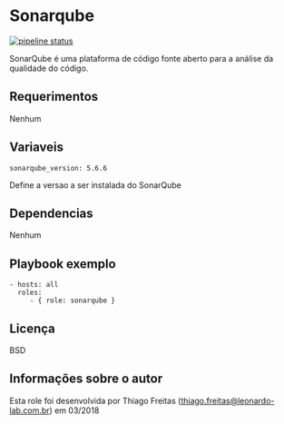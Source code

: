 Sonarqube
=========

[![pipeline status](https://git.tray.net.br/infra/sre/iac-ansible/roles/sonarqube/badges/master/pipeline.svg)](https://git.tray.net.br/infra/sre/iac-ansible/roles/sonarqube/commits/master)

SonarQube é uma plataforma de código fonte aberto para a análise da qualidade do código.

Requerimentos
------------
Nenhum

Variaveis
--------------

    sonarqube_version: 5.6.6

Define a versao a ser instalada do SonarQube

Dependencias
------------

Nenhum

Playbook exemplo
----------------

    - hosts: all
      roles:
         - { role: sonarqube }

Licença
-------

BSD

Informações sobre o autor
------------------

Esta role foi desenvolvida por Thiago Freitas (thiago.freitas@leonardo-lab.com.br) em 03/2018
